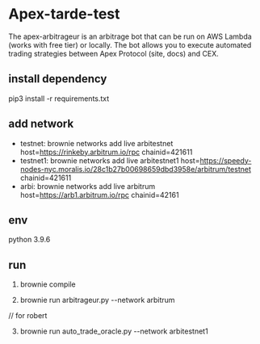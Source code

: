 # Apex-tarde-test

The apex-arbitrageur is an arbitrage bot that can be run on AWS Lambda (works with free tier) or locally. The bot allows you to execute automated trading strategies between Apex Protocol (site, docs) and  CEX.
## install dependency
 pip3 install -r requirements.txt

## add network
 - testnet: brownie networks add live arbitestnet host=https://rinkeby.arbitrum.io/rpc chainid=421611
 - testnet1: brownie networks add live arbitestnet1 host=https://speedy-nodes-nyc.moralis.io/28c1b27b00698659dbd3958e/arbitrum/testnet chainid=421611
 -  arbi: brownie networks add live arbitrum host=https://arb1.arbitrum.io/rpc chainid=42161


## env
 python  3.9.6

## run 
1. brownie compile

2. brownie run arbitrageur.py --network arbitrum

 
  // for robert  

3. brownie run auto_trade_oracle.py --network arbitestnet1


